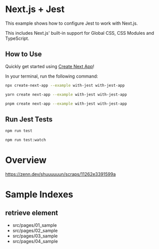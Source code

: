 # Next.js + Jest

This example shows how to configure Jest to work with Next.js.

This includes Next.js' built-in support for Global CSS, CSS Modules and TypeScript.

## How to Use

Quickly get started using [Create Next App](https://github.com/vercel/next.js/tree/canary/packages/create-next-app#readme)!

In your terminal, run the following command:

```bash
npx create-next-app --example with-jest with-jest-app
```

```bash
yarn create next-app --example with-jest with-jest-app
```

```bash
pnpm create next-app --example with-jest with-jest-app
```

## Run Jest Tests

```bash
npm run test
```

```bash
npm run test:watch
```

# Overview

https://zenn.dev/shuuuuuun/scraps/11262e3391599a

# Sample Indexes

## retrieve element

- src/pages/01_sample
- src/pages/02_sample
- src/pages/03_sample
- src/pages/04_sample

